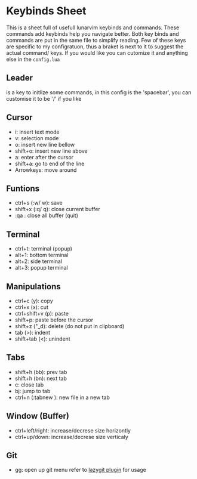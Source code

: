 # Keybinds Sheet
This is a sheet full of usefull lunarvim keybinds and commands. These commands add keybinds help you navigate better.
Both key binds and commands are put in the same file to simplify reading.
Few of these keys are specific to my configratuon, thus a braket is next to it to suggest the actual command/ keys.
If you would like you can cutomize it and anything else in the `config.lua`
## Leader
is a key to initlize some commands, in this config is the 'spacebar', you can customise it to be '/' if you like

## Cursor
- i: insert text mode
- v: selection mode
- o: insert new line bellow
- shift+o: insert new line above
- a: enter after the cursor
- shift+a: go to end of the line
- Arrowkeys: move around

## Funtions
- ctrl+s (:w/ <leader>w): save
- shift+x (:q/ <leader>q): close current buffer
- :qa : close all buffer (quit)

## Terminal
- ctrl+t: terminal (popup)
- alt+1: bottom terminal
- alt+2: side terminal
- alt+3: popup terminal

## Manipulations
- ctrl+c (y): copy
- ctrl+x (x): cut
- ctrl+shift+v (p): paste
- shift+p: paste before the cursor
- shift+z ("_d): delete (do not put in clipboard)
- tab (>): indent
- shift+tab (<): unindent

## Tabs
- shift+h (<leader>bb): prev tab
- shift+h (<leader>bn): next tab
- <leader>c: close tab
- <leader>bj: jump to tab
- ctrl+n (:tabnew <filename>): new file in a new tab

## Window (Buffer)
- ctrl+left/right: increase/decrese size horizontly
- ctrl+up/down: increase/decrese size verticaly

## Git
- <leader>gg: open up git menu
refer to [lazygit plugin](https://github.com/kdheepak/lazygit.nvim) for usage
